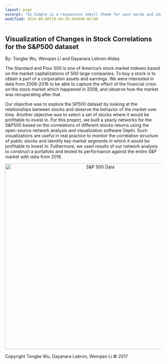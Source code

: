 ```yaml
---
layout: page
excerpt: "So Simple is a responsive Jekyll theme for your words and images."
modified: 2014-08-08T19:44:38.564948-04:00
---
```


## Visualization of Changes in Stock Correlations for the S&P500 dataset
By: Tongke Wu, Wenqian Li and Dayanara Lebron-Aldea

The Standard and Poor 500 is one of America’s stock market indexes based on the market capitalizations of 500 large companies. To buy a stock is to obtain a part of a corporation assets and earnings.  We were interested in data from 2008-2016 to be able to capture the effect of the financial crisis on the stock market which happened in 2008, and observe how the market was recuperating after that. 

Our objective was to explore the SP500 dataset by looking at the  relationships between stocks and observe the behavior of the market over time. Another objective was to select a set of stocks where it would be profitable to invest in. For this project, we built a yearly networks for the S&P500 based on the correlations of different stocks returns using the open-source network analysis and visualization software Gephi.  Such visualizations are useful in real practice to monitor the correlation structure of public stocks and identify key market segments in which it would be profitable to invest in. Futhermore, we used results of our network analysis to construct a portafolio and tested its performance against the entire S&P market with data from 2016. 

<div>
    <a href="https://plot.ly/~dayi1292/24/?share_key=K6OrQ4wNzFq9o5bzus1mIu" target="_blank" title="S&amp;P 500 Data" style="display: block; text-align: center;"><img src="https://plot.ly/~dayi1292/24.png?share_key=K6OrQ4wNzFq9o5bzus1mIu" alt="S&amp;P 500 Data" style="max-width: 100%;width: 600px;"  width="600" onerror="this.onerror=null;this.src='https://plot.ly/404.png';" /></a>
    <script data-plotly="dayi1292:24" sharekey-plotly="K6OrQ4wNzFq9o5bzus1mIu" src="https://plot.ly/embed.js" async></script>
</div>



Copyright Tongke Wu, Dayanara Lebron, Wenqian Li &copy; 2017


[^1]: Example: *domain.com/category-name/post-title*
